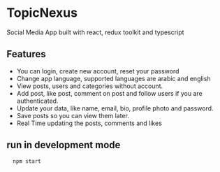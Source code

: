 # TopicNexus

Social Media App built with react, redux toolkit and typescript

## Features

- You can login, create new account, reset your password
- Change app language, supported languages are arabic and english
- View posts, users and categories without account.
- Add post, like post, comment on post and follow users if you are authenticated.
- Update your data, like name, email, bio, profile photo and password.
- Save posts so you can view them later.
- Real Time updating the posts, comments and likes

## run in development mode

```bash
  npm start
```

